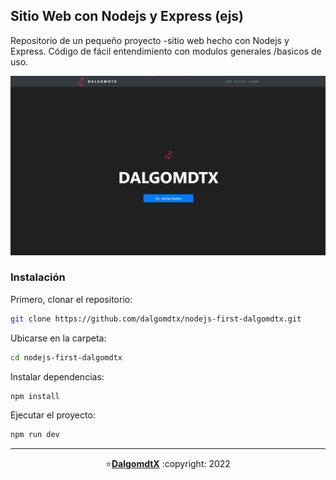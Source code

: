 ## Sitio Web con Nodejs y Express (ejs)

Repositorio de un pequeño proyecto -sitio web hecho con Nodejs y Express.
Código de fácil entendimiento con modulos generales /basicos de uso.

![](docs/nodejs-dalgom-app.png)

### Instalación

Primero, clonar el repositorio:

```sh
git clone https://github.com/dalgomdtx/nodejs-first-dalgomdtx.git
```

Ubicarse en la carpeta:

```sh
cd nodejs-first-dalgomdtx
```

Instalar dependencias:

```sh
npm install
```

Ejecutar el proyecto:

```sh
npm run dev
```

---

<p align="center">⭐️<a href="https://github.com/dalgomdtx"><b>DalgomdtX</b></a> :copyright: 2022</p>
